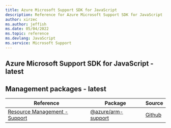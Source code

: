 ```yaml
---
title: Azure Microsoft Support SDK for JavaScript
description: Reference for Azure Microsoft Support SDK for JavaScript
author: xirzec
ms.author: jeffish
ms.date: 05/04/2022
ms.topic: reference
ms.devlang: JavaScript
ms.service: Microsoft Support
---
```

## Azure Microsoft Support SDK for JavaScript - latest
## Management packages - latest
| Reference | Package | Source |
|---|---|---|
|[Resource Management - Support](javascript/api/overview/azure/arm-support-readme)|[@azure/arm-support](https://www.npmjs.com/package/@azure/arm-support)|[Github](https://github.com/Azure/azure-sdk-for-js/blob/main/sdk/support/arm-support)|

